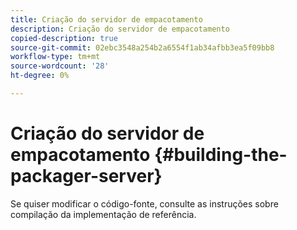 ```yaml
---
title: Criação do servidor de empacotamento
description: Criação do servidor de empacotamento
copied-description: true
source-git-commit: 02ebc3548a254b2a6554f1ab34afbb3ea5f09bb8
workflow-type: tm+mt
source-wordcount: '28'
ht-degree: 0%

---
```


# Criação do servidor de empacotamento {#building-the-packager-server}

Se quiser modificar o código-fonte, consulte as instruções sobre compilação da implementação de referência.
